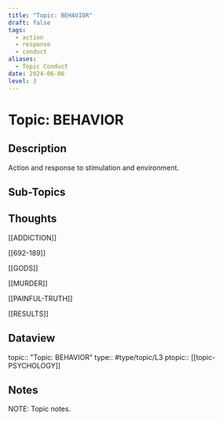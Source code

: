 ```yaml
---
title: "Topic: BEHAVIOR"
draft: false
tags:
  - action
  - response
  - conduct
aliases:
  - Topic Conduct
date: 2024-06-06
level: 3
---
```

# Topic: BEHAVIOR 
## Description
Action and response to stimulation and environment.

## Sub-Topics

## Thoughts
[[ADDICTION]]

[[692-189]]

[[GODS]]

[[MURDER]]

[[PAINFUL-TRUTH]]

[[RESULTS]]

## Dataview
topic:: "Topic: BEHAVIOR"
type:: #type/topic/L3
ptopic:: [[topic-PSYCHOLOGY]]

## Notes
NOTE: Topic notes.

